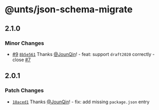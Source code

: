 # @unts/json-schema-migrate

## 2.1.0

### Minor Changes

- [#9](https://github.com/un-ts/json-schema-migrate/pull/9) [`8b5e561`](https://github.com/un-ts/json-schema-migrate/commit/8b5e56192a324d2ac7b71ec787eae3ca96703fbb) Thanks [@JounQin](https://github.com/JounQin)! - feat: support `draft2020` correctly - close [#7](https://github.com/ajv-validator/json-schema-migrate/issues/7)

## 2.0.1

### Patch Changes

- [`18aced1`](https://github.com/un-ts/json-schema-migrate/commit/18aced1a90ce8655aa748eb335fb7a2d8b82db16) Thanks [@JounQin](https://github.com/JounQin)! - fix: add missing `package.json` entry
